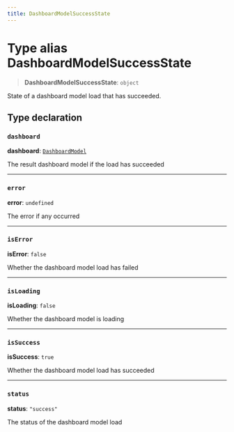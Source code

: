 ```yaml
---
title: DashboardModelSuccessState
---
```


# Type alias DashboardModelSuccessState

> **DashboardModelSuccessState**: `object`

State of a dashboard model load that has succeeded.

## Type declaration

### `dashboard`

**dashboard**: [`DashboardModel`](../fusion-embed/interface.DashboardModel.md)

The result dashboard model if the load has succeeded

***

### `error`

**error**: `undefined`

The error if any occurred

***

### `isError`

**isError**: `false`

Whether the dashboard model load has failed

***

### `isLoading`

**isLoading**: `false`

Whether the dashboard model is loading

***

### `isSuccess`

**isSuccess**: `true`

Whether the dashboard model load has succeeded

***

### `status`

**status**: `"success"`

The status of the dashboard model load
